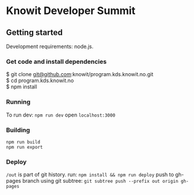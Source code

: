 # Knowit Developer Summit

## Getting started

Development requirements: node.js.

### Get code and install dependencies

$ git clone git@github.com:knowit/program.kds.knowit.no.git \
$ cd program.kds.knowit.no \
$ npm install 

### Running
To run dev: `npm run dev`
open `localhost:3000`

### Building
`npm run build` \
`npm run export`

### Deploy
`/out` is part of git history.
run: `npm install && npm run deploy`
push to gh-pages branch using git subtree: `git subtree push --prefix out origin gh-pages`



